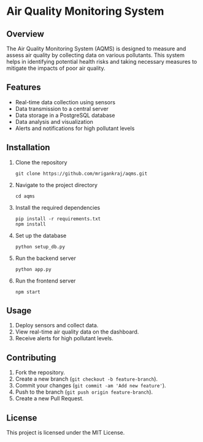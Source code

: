 # Air Quality Monitoring System

## Overview
The Air Quality Monitoring System (AQMS) is designed to measure and assess air quality by collecting data on various pollutants. This system helps in identifying potential health risks and taking necessary measures to mitigate the impacts of poor air quality.

## Features
- Real-time data collection using sensors
- Data transmission to a central server
- Data storage in a PostgreSQL database
- Data analysis and visualization
- Alerts and notifications for high pollutant levels

## Installation
1. Clone the repository
    ```
    git clone https://github.com/mrigankraj/aqms.git
    ```
2. Navigate to the project directory
    ```
    cd aqms
    ```
3. Install the required dependencies
    ```
    pip install -r requirements.txt
    npm install
    ```
4. Set up the database
    ```
    python setup_db.py
    ```
5. Run the backend server
    ```
    python app.py
    ```
6. Run the frontend server
    ```
    npm start
    ```

## Usage
1. Deploy sensors and collect data.
2. View real-time air quality data on the dashboard.
3. Receive alerts for high pollutant levels.

## Contributing
1. Fork the repository.
2. Create a new branch (`git checkout -b feature-branch`).
3. Commit your changes (`git commit -am 'Add new feature'`).
4. Push to the branch (`git push origin feature-branch`).
5. Create a new Pull Request.

## License
This project is licensed under the MIT License.


